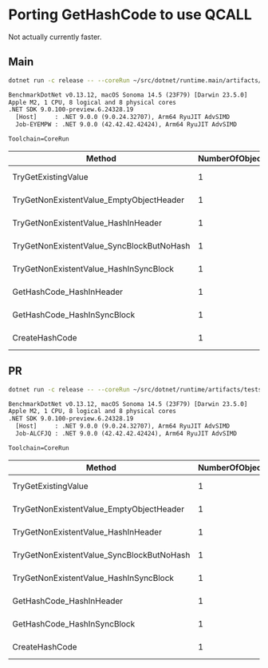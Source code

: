 # Porting GetHashCode to use QCALL

Not actually currently faster.

## Main

```bash
dotnet run -c release -- --coreRun ~/src/dotnet/runtime.main/artifacts/tests/coreclr/osx.arm64.Release/Tests/Core_Root/corerun
```

```txt
BenchmarkDotNet v0.13.12, macOS Sonoma 14.5 (23F79) [Darwin 23.5.0]
Apple M2, 1 CPU, 8 logical and 8 physical cores
.NET SDK 9.0.100-preview.6.24328.19
  [Host]     : .NET 9.0.0 (9.0.24.32707), Arm64 RyuJIT AdvSIMD
  Job-EYEMPW : .NET 9.0.0 (42.42.42.42424), Arm64 RyuJIT AdvSIMD

Toolchain=CoreRun  
```

| Method                                    | NumberOfObjects | Mean       | Error     | StdDev    |
|------------------------------------------ |---------------- |-----------:|----------:|----------:|
| TryGetExistingValue                       | 1               |  4.2349 ns | 0.0042 ns | 0.0035 ns |
| TryGetNonExistentValue_EmptyObjectHeader  | 1               |  1.1358 ns | 0.0011 ns | 0.0010 ns |
| TryGetNonExistentValue_HashInHeader       | 1               |  2.7649 ns | 0.0019 ns | 0.0016 ns |
| TryGetNonExistentValue_SyncBlockButNoHash | 1               |  1.1341 ns | 0.0015 ns | 0.0012 ns |
| TryGetNonExistentValue_HashInSyncBlock    | 1               |  2.0526 ns | 0.0021 ns | 0.0019 ns |
| GetHashCode_HashInHeader                  | 1               |  0.7065 ns | 0.0011 ns | 0.0009 ns |
| GetHashCode_HashInSyncBlock               | 1               |  0.7107 ns | 0.0011 ns | 0.0009 ns |
| CreateHashCode                            | 1               | 13.1376 ns | 0.0239 ns | 0.0223 ns |

## PR

```bash
dotnet run -c release -- --coreRun ~/src/dotnet/runtime/artifacts/tests/coreclr/osx.arm64.Release/Tests/Core_Root/corerun
```

```txt
BenchmarkDotNet v0.13.12, macOS Sonoma 14.5 (23F79) [Darwin 23.5.0]
Apple M2, 1 CPU, 8 logical and 8 physical cores
.NET SDK 9.0.100-preview.6.24328.19
  [Host]     : .NET 9.0.0 (9.0.24.32707), Arm64 RyuJIT AdvSIMD
  Job-ALCFJQ : .NET 9.0.0 (42.42.42.42424), Arm64 RyuJIT AdvSIMD

Toolchain=CoreRun
```

| Method                                    | NumberOfObjects | Mean       | Error     | StdDev    |
|------------------------------------------ |---------------- |-----------:|----------:|----------:|
| TryGetExistingValue                       | 1               |  4.4560 ns | 0.1060 ns | 0.1178 ns |
| TryGetNonExistentValue_EmptyObjectHeader  | 1               |  1.2557 ns | 0.0011 ns | 0.0009 ns |
| TryGetNonExistentValue_HashInHeader       | 1               |  2.5816 ns | 0.0042 ns | 0.0035 ns |
| TryGetNonExistentValue_SyncBlockButNoHash | 1               |  1.3084 ns | 0.0153 ns | 0.0135 ns |
| TryGetNonExistentValue_HashInSyncBlock    | 1               |  2.3451 ns | 0.0182 ns | 0.0170 ns |
| GetHashCode_HashInHeader                  | 1               |  0.8331 ns | 0.0032 ns | 0.0030 ns |
| GetHashCode_HashInSyncBlock               | 1               |  1.5307 ns | 0.0022 ns | 0.0020 ns |
| CreateHashCode                            | 1               | 10.8109 ns | 0.0156 ns | 0.0139 ns |
